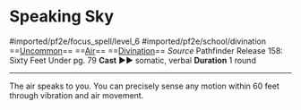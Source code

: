 # Speaking Sky
#imported/pf2e/focus_spell/level_6 #imported/pf2e/school/divination 
==[Uncommon](uncommon.md)== ==[Air](air.md)== ==[Divination](divination.md)==
*Source* Pathfinder Release 158: Sixty Feet Under pg. 79
**Cast** ►► somatic, verbal
**Duration** 1 round

---
The air speaks to you. You can precisely sense any motion within 60 feet through vibration and air movement.
